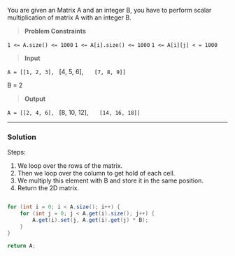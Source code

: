 You are given an Matrix A and an integer B, you have to perform scalar multiplication of matrix A with an integer B.

> **Problem Constraints**

`1 <= A.size() <= 1000`
`1 <= A[i].size() <= 1000`
`1 <= A[i][j] < = 1000`

> **Input**

`A = [[1, 2, 3],
`	[4, 5, 6], 
`	[7, 8, 9]]`

B = 2

> **Output**

`A = [[2, 4, 6],
`	[8, 10, 12], 
`	[14, 16, 18]]`


---

### Solution

Steps:

1. We loop over the rows of the matrix.
2. Then we loop over the column to get hold of each cell.
3. We multiply this element with B and store it in the same position.
4. Return the 2D matrix.



```java

for (int i = 0; i < A.size(); i++) {
	for (int j = 0; j < A.get(i).size(); j++) {
		A.get(i).set(j, A.get(i).get(j) * B);
	}
}

return A;
```

